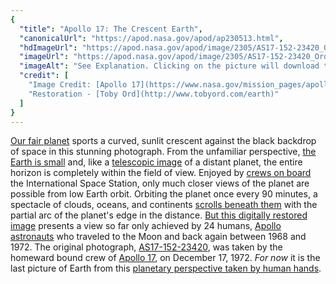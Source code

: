 ```yaml
---
{
  "title": "Apollo 17: The Crescent Earth",
  "canonicalUrl": "https://apod.nasa.gov/apod/ap230513.html",
  "hdImageUrl": "https://apod.nasa.gov/apod/image/2305/AS17-152-23420_Ord.jpg",
  "imageUrl": "https://apod.nasa.gov/apod/image/2305/AS17-152-23420_Ord1024c.jpg",
  "imageAlt": "See Explanation. Clicking on the picture will download the highest resolution version available.",
  "credit": [
    "Image Credit: [Apollo 17](https://www.nasa.gov/mission_pages/apollo/missions/apollo17.html), [NASA](https://www.nasa.gov/home/index.html)",
    "Restoration - [Toby Ord](http://www.tobyord.com/earth)"
  ]
}
---
```


[Our fair planet](https://www.nasa.gov/topics/earth/index.html) sports a curved, sunlit crescent against the black backdrop of space in this stunning photograph. From the unfamiliar perspective, [the Earth is small](https://www.youtube.com/watch?v=57CDqSh5HXc) and, like a [telescopic image](https://apod.nasa.gov/apod/ap180728.html) of a distant planet, the entire horizon is completely within the field of view. Enjoyed by [crews on board](https://www.nasa.gov/mission_pages/station/main/index.html) the International Space Station, only much closer views of the planet are possible from low Earth orbit. Orbiting the planet once every 90 minutes, a spectacle of clouds, oceans, and continents [scrolls beneath them](https://apod.nasa.gov/apod/ap210423.html) with the partial arc of the planet's edge in the distance. [But this digitally restored image](http://www.tobyord.com/earth) presents a view so far only achieved by 24 humans, [Apollo astronauts](https://solarsystem.nasa.gov/news/890/who-has-walked-on-the-moon/) who traveled to the Moon and back again between 1968 and 1972. The original photograph, [AS17-152-23420](https://eol.jsc.nasa.gov/SearchPhotos/photo.pl?mission=AS17&roll=152&frame=23420), was taken by the homeward bound crew of [Apollo 17](https://apod.nasa.gov/apod/undefined), on December 17, 1972. _For now_ it is the last picture of Earth from this [planetary perspective taken by human hands](https://blogs.nasa.gov/artemis/2023/04/03/nasa-names-astronauts-to-next-moon-mission-first-crew-under-artemis/).
